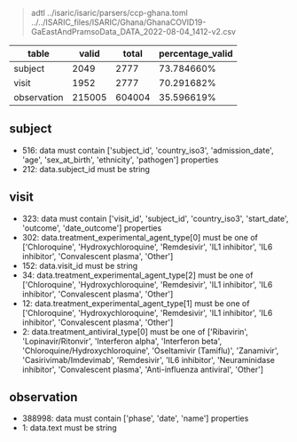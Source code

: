 >adtl ../isaric/isaric/parsers/ccp-ghana.toml ../../ISARIC_files/ISARIC/Ghana/GhanaCOVID19-GaEastAndPramsoData_DATA_2022-08-04_1412-v2.csv

|table          |valid  |total  |percentage_valid|
|---------------|-------|-------|----------------|
|subject        |2049   |2777   |73.784660% |
|visit          |1952   |2777   |70.291682% |
|observation    |215005 |604004 |35.596619% |

## subject

* 516: data must contain ['subject_id', 'country_iso3', 'admission_date', 'age', 'sex_at_birth', 'ethnicity', 'pathogen'] properties
* 212: data.subject_id must be string

## visit

* 323: data must contain ['visit_id', 'subject_id', 'country_iso3', 'start_date', 'outcome', 'date_outcome'] properties
* 302: data.treatment_experimental_agent_type[0] must be one of ['Chloroquine', 'Hydroxychloroquine', 'Remdesivir', 'IL1 inhibitor', 'IL6 inhibitor', 'Convalescent plasma', 'Other']
* 152: data.visit_id must be string
* 34: data.treatment_experimental_agent_type[2] must be one of ['Chloroquine', 'Hydroxychloroquine', 'Remdesivir', 'IL1 inhibitor', 'IL6 inhibitor', 'Convalescent plasma', 'Other']
* 12: data.treatment_experimental_agent_type[1] must be one of ['Chloroquine', 'Hydroxychloroquine', 'Remdesivir', 'IL1 inhibitor', 'IL6 inhibitor', 'Convalescent plasma', 'Other']
* 2: data.treatment_antiviral_type[0] must be one of ['Ribavirin', 'Lopinavir/Ritonvir', 'Interferon alpha', 'Interferon beta', 'Chloroquine/Hydroxychloroquine', 'Oseltamivir (Tamiflu)', 'Zanamivir', 'Casirivimab/Imdevimab', 'Remdesivir', 'IL6 inhibitor', 'Neuraminidase inhibitor', 'Convalescent plasma', 'Anti-influenza antiviral', 'Other']

## observation

* 388998: data must contain ['phase', 'date', 'name'] properties
* 1: data.text must be string
